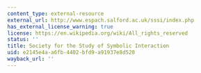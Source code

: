 ```yaml
---
content_type: external-resource
external_url: http://www.espach.salford.ac.uk/sssi/index.php
has_external_license_warning: true
license: https://en.wikipedia.org/wiki/All_rights_reserved
status: ''
title: Society for the Study of Symbolic Interaction
uid: e2145e4a-a6fb-4402-bfd9-a91937e8d520
wayback_url: ''
---
```

